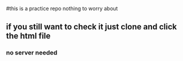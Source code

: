 #this is a practice repo nothing to worry about
## if you still want to check it just clone and click the html file
### no server needed 